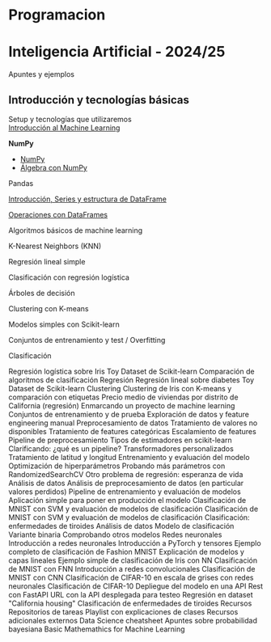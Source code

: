 # Programacion

# Inteligencia Artificial - 2024/25
Apuntes y ejemplos
## Introducción y tecnologías básicas
Setup y tecnologías que utilizaremos\
[Introducción al Machine Learning](https://github.com/janacor/Programacion/blob/main/Introducci%C3%B3n%20a%20Machine%20Learning)

**NumPy**

- [NumPy](https://github.com/janacor/Programacion/blob/main/numpy1.ipynb)
- [Álgebra con NumPy](https://github.com/janacor/Programacion/blob/main/numpy2_algebra.ipynb)

Pandas

  [Introducción, Series y estructura de DataFrame](https://github.com/janacor/Programacion/blob/main/pandas1.ipynb)

  [Operaciones con DataFrames](https://github.com/janacor/Programacion/blob/main/pandas_dataframe_op.ipynb)

Algoritmos básicos de machine learning

K-Nearest Neighbors (KNN)

Regresión lineal simple

Clasificación con regresión logística

Árboles de decisión

Clustering con K-means

Modelos simples con Scikit-learn

Conjuntos de entrenamiento y test / Overfitting

Clasificación

Regresión logística sobre Iris Toy Dataset de Scikit-learn
Comparación de algoritmos de clasificación
Regresión
Regresión lineal sobre diabetes Toy Dataset de Scikit-learn
Clustering
Clustering de Iris con K-means y comparación con etiquetas
Precio medio de viviendas por distrito de California (regresión)
Enmarcando un proyecto de machine learning
Conjuntos de entrenamiento y de prueba
Exploración de datos y feature engineering manual
Preprocesamiento de datos
Tratamiento de valores no disponibles
Tratamiento de features categóricas
Escalamiento de features
Pipeline de preprocesamiento
Tipos de estimadores en scikit-learn
Clarificando: ¿qué es un pipeline?
Transformadores personalizados
Tratamiento de latitud y longitud
Entrenamiento y evaluación del modelo
Optimización de hiperparámetros
Probando más parámetros con RandomizedSearchCV
Otro problema de regresión: esperanza de vida
Análisis de datos
Análisis de preprocesamiento de datos (en particular valores perdidos)
Pipeline de entrenamiento y evaluación de modelos
Aplicación simple para poner en producción el modelo
Clasificación de MNIST con SVM y evaluación de modelos de clasificación
Clasificación de MNIST con SVM y evaluación de modelos de clasificación
Clasificación: enfermedades de tiroides
Análisis de datos
Modelo de clasificación
Variante binaria
Comprobando otros modelos
Redes neuronales
Introducción a redes neuronales
Introducción a PyTorch y tensores
Ejemplo completo de clasificación de Fashion MNIST
Explicación de modelos y capas lineales
Ejemplo simple de clasificación de Iris con NN
Clasificación de MNIST con FNN
Introducción a redes convolucionales
Clasificación de MNIST con CNN
Clasificación de CIFAR-10 en escala de grises con redes neuronales
Clasificación de CIFAR-10
Depliegue del modelo en una API Rest con FastAPI
URL con la API desplegada para testeo
Regresión en dataset "California housing"
Clasificación de enfermedades de tiroides
Recursos
Repositorios de tareas
Playlist con explicaciones de clases
Recursos adicionales externos
Data Science cheatsheet
Apuntes sobre probabilidad bayesiana
Basic Mathemathics for Machine Learning
